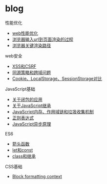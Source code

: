 # blog

性能优化

* [web性能优化](articles/web性能优化.md)
* [浏览器输入url到页面渲染的过程](articles/浏览器输入url到页面渲染的过程.md)
* [浏览器关键渲染路径](articles/浏览器关键渲染路径.md)

web安全

* [XSS和CSRF](articles/XSS和CSRF.md)
* [同源策略和跨域问题](articles/同源策略和跨域问题.md)
* [Cookie、LocalStorage、SessionStorage对比](articles/Cookie、LocalStorage、SessionStorage对比.md)

JavaScript基础

* [关于闭包的应用](articles/关于闭包的应用.md)
* [关于JavaScript继承](articles/关于JavaScript继承.md)
* [JavaScript内存、作用域链和垃圾收集机制](articles/JavaScript内存、作用域链和垃圾收集机制.md)
* [正则表达式](articles/正则表达式.md)
* [JavaScript异步原理](articles/JavaScript基础/JavaScript异步原理.md)

ES6

* [箭头函数](articles/ES6/箭头函数.md)
* [let和const](articles/ES6/let和const.md)
* [class和继承](articles/ES6/class和继承.md)

CSS基础

* [Block formatting context](articles/CSS基础/Block-formatting-content.md)